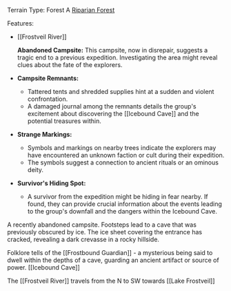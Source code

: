 Terrain Type: Forest
A [Riparian Forest](https://en.wikipedia.org/wiki/Riparian_forest#:~:text=A%20riparian%20forest%20or%20riparian,%2C%20canal%2C%20sink%20or%20reservoir.)

Features:
- [[Frostveil River]]
  
  **Abandoned Campsite:** This campsite, now in disrepair, suggests a tragic end to a previous expedition. Investigating the area might reveal clues about the fate of the explorers.

- **Campsite Remnants:**
    
    - Tattered tents and shredded supplies hint at a sudden and violent confrontation.
    - A damaged journal among the remnants details the group's excitement about discovering the [[Icebound Cave]] and the potential treasures within.
- **Strange Markings:**

    - Symbols and markings on nearby trees indicate the explorers may have encountered an unknown faction or cult during their expedition.
    - The symbols suggest a connection to ancient rituals or an ominous deity.
- **Survivor's Hiding Spot:**
    
    - A survivor from the expedition might be hiding in fear nearby. If found, they can provide crucial information about the events leading to the group's downfall and the dangers within the Icebound Cave.

A recently abandoned campsite. Footsteps lead to a cave that was previously obscured by ice. The ice sheet covering the entrance has cracked, revealing a dark crevasse in a rocky hillside.

Folklore tells of the [[Frostbound Guardian]] - a mysterious being said to dwell within the depths of a cave, guarding an ancient artifact or source of power. [[Icebound Cave]]

The [[Frostveil River]] travels from the N to SW towards [[Lake Frostveil]]


